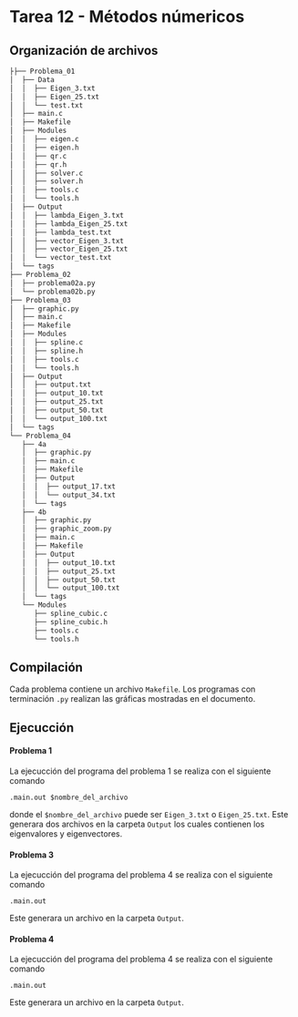 # Tarea 12 - Métodos númericos

## Organización de archivos

```bash
├├── Problema_01
│  ├── Data
│  │  ├── Eigen_3.txt
│  │  ├── Eigen_25.txt
│  │  └── test.txt
│  ├── main.c
│  ├── Makefile
│  ├── Modules
│  │  ├── eigen.c
│  │  ├── eigen.h
│  │  ├── qr.c
│  │  ├── qr.h
│  │  ├── solver.c
│  │  ├── solver.h
│  │  ├── tools.c
│  │  └── tools.h
│  ├── Output
│  │  ├── lambda_Eigen_3.txt
│  │  ├── lambda_Eigen_25.txt
│  │  ├── lambda_test.txt
│  │  ├── vector_Eigen_3.txt
│  │  ├── vector_Eigen_25.txt
│  │  └── vector_test.txt
│  └── tags
├── Problema_02
│  ├── problema02a.py
│  └── problema02b.py
├── Problema_03
│  ├── graphic.py
│  ├── main.c
│  ├── Makefile
│  ├── Modules
│  │  ├── spline.c
│  │  ├── spline.h
│  │  ├── tools.c
│  │  └── tools.h
│  ├── Output
│  │  ├── output.txt
│  │  ├── output_10.txt
│  │  ├── output_25.txt
│  │  ├── output_50.txt
│  │  └── output_100.txt
│  └── tags
└── Problema_04
   ├── 4a
   │  ├── graphic.py
   │  ├── main.c
   │  ├── Makefile
   │  ├── Output
   │  │  ├── output_17.txt
   │  │  └── output_34.txt
   │  └── tags
   ├── 4b
   │  ├── graphic.py
   │  ├── graphic_zoom.py
   │  ├── main.c
   │  ├── Makefile
   │  ├── Output
   │  │  ├── output_10.txt
   │  │  ├── output_25.txt
   │  │  ├── output_50.txt
   │  │  └── output_100.txt
   │  └── tags
   └── Modules
      ├── spline_cubic.c
      ├── spline_cubic.h
      ├── tools.c
      └── tools.h
```

## Compilación

Cada problema contiene un archivo `Makefile`. Los programas con terminación `.py` realizan las gráficas mostradas en el documento.

## Ejecucción

#### Problema 1

La ejecucción del programa del problema 1 se realiza con el siguiente comando

```
.main.out $nombre_del_archivo
```

donde el `$nombre_del_archivo` puede ser `Eigen_3.txt` o `Eigen_25.txt`. Este generara dos archivos en la carpeta `Output` los cuales contienen los eigenvalores y eigenvectores.

#### Problema 3

La ejecucción del programa del problema 4 se realiza con el siguiente comando

```
.main.out
```

Este generara un archivo en la carpeta `Output`.

#### Problema 4

La ejecucción del programa del problema 4 se realiza con el siguiente comando

```
.main.out
```

Este generara un archivo en la carpeta `Output`.
